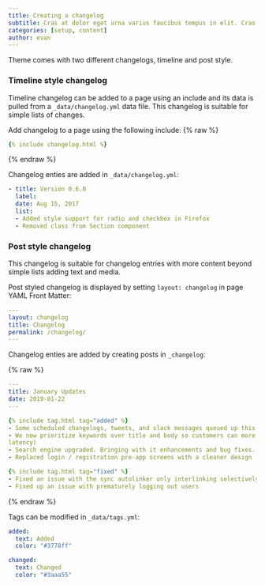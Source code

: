 ```yaml
---
title: Creating a changelog
subtitle: Cras at dolor eget urna varius faucibus tempus in elit. Cras a dui imperdiet, tempus metus quis, pharetra turpis.
categories: [setup, content]
author: evan
---
```


Theme comes with two different changelogs, timeline and post style.

### Timeline style changelog

Timeline changelog can be added to a page using an include and its data is pulled from a `_data/changelog.yml` data file. This changelog is suitable for simple lists of changes.

Add changelog to a page using the following include:
{% raw %}
```yaml
{% include changelog.html %}
```
{% endraw %}

Changelog enties are added in `_data/changelog.yml`:

```yml
- title: Version 0.6.0
  label:
  date: Aug 15, 2017
  list:
  - Added style support for radio and checkbox in Firefox
  - Removed class from Section component
```

### Post style changelog

This changelog is suitable for changelog entries with more content beyond simple lists adding text and media.

Post styled changelog is displayed by setting `layout: changelog` in page YAML Front Matter:

```yml
---
layout: changelog
title: Changelog
permalink: /changelog/
---
```

Changelog enties are added by creating posts in `_changelog`:

{% raw %}
```yml
---
title: January Updates
date: 2019-01-22
---

{% include tag.html tag="added" %}
- Some scheduled changelogs, tweets, and slack messages queued up this weekend and were not published on time. We fixed the issue and all delayed publications should be out.
- We now prioritize keywords over title and body so customers can more effectively influence search results
latency)
- Search engine upgraded. Bringing with it enhancements and bug fixes.
- Replaced login / registration pre-app screens with a cleaner design

{% include tag.html tag="fixed" %}
- Fixed an issue with the sync autolinker only interlinking selectively.
- Fixed up an issue with prematurely logging out users
```
{% endraw %}

Tags can be modified in `_data/tags.yml`:
```yml
added:
  text: Added
  color: "#3778ff"

changed:
  text: Changed
  color: "#3aaa55"
```